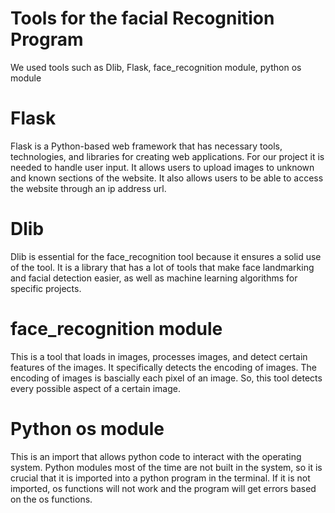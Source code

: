 # Tools for the facial Recognition Program
We used tools such as Dlib, Flask, face_recognition module, python os module

# Flask
Flask is a Python-based web framework that has necessary tools, technologies, and libraries for creating web applications. For our project it is needed to handle user input. It allows users to upload images to unknown and known sections of the website. It also allows users to be able to access the website through an ip address url.

# Dlib 
Dlib is essential for the face_recognition tool because it ensures a solid use of the tool. It is a library that has a lot of tools that make face landmarking and facial detection easier, as well as machine learning algorithms for specific projects.

# face_recognition module 
This is a tool that loads in images, processes images, and detect certain features of the images. It specifically detects the encoding of images. The encoding of images is bascially each pixel of an image. So, this tool detects every possible aspect of a certain image.

# Python os module 
This is an import that allows python code to interact with the operating system. Python modules most of the time are not built in the system, so it is crucial that it is imported into a python program in the terminal. If it is not imported, os functions will not work and the program will get errors based on the os functions. 
